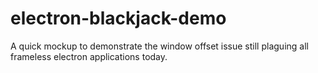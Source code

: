# electron-blackjack-demo
A quick mockup to demonstrate the window offset issue still plaguing all frameless electron applications today.
